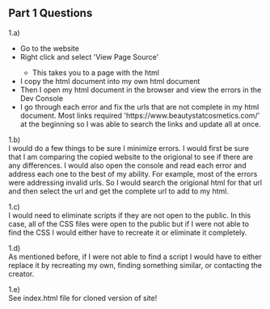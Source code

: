## Part 1 Questions
1.a)  
<ul>
<li>Go to the website </li>
<li>Right click and select 'View Page Source'</li>
<ul>
<li>This takes you to a page with the html</li>
</ul>
</li>
<li>I copy the html document into my own html document</li>
<li>Then I open my html document in the browser and view the errors in the Dev Console </li>
<li>I go through each error and fix the urls that are not complete in my html document. Most links required 'https://www.beautystatcosmetics.com/' at the beginning so I was able to search the links and update all at once.</li>
</ul>

1.b)  
I would do a few things to be sure I minimize errors. I would first be sure that I am comparing the copied website to the origional to see if there are any differences. I would also open the console and read each error and address each one to the best of my ability. For example, most of the errors were addressing invalid urls. So I would search the origional html for that url and then select the url and get the complete url to add to my html.


1.c)  
I would need to eliminate scripts if they are not open to the public. In this case, all of the CSS files were open to the public but if I were not able to find the CSS I would either have to recreate it or eliminate it completely. 

1.d)  
As mentioned before, if I were not able to find a script I would have to either replace it by recreating my own, finding something similar, or contacting the creator.

1.e)  
See index.html file for cloned version of site!